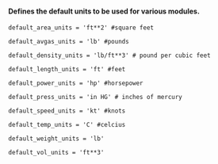 #### Defines the default units to be used for various modules.

```
default_area_units = 'ft**2' #square feet

default_avgas_units = 'lb' #pounds

default_density_units = 'lb/ft**3' # pound per cubic feet

default_length_units = 'ft' #feet

default_power_units = 'hp' #horsepower

default_press_units = 'in HG' # inches of mercury

default_speed_units = 'kt' #knots

default_temp_units = 'C' #celcius

default_weight_units = 'lb'

default_vol_units = 'ft**3'

```
